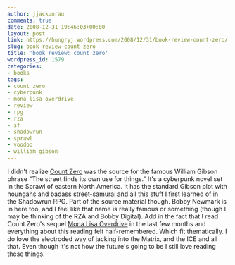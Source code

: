 ```yaml
---
author: jjackunrau
comments: true
date: 2008-12-31 19:46:03+00:00
layout: post
link: https://hungryj.wordpress.com/2008/12/31/book-review-count-zero/
slug: book-review-count-zero
title: 'book review: count zero'
wordpress_id: 1579
categories:
- books
tags:
- count zero
- cyberpunk
- mona lisa overdrive
- review
- rpg
- rza
- sf
- shadowrun
- sprawl
- voodoo
- william gibson
---
```


I didn't realize [Count Zero](http://www.amazon.ca/Count-Zero-William-Gibson/dp/0441013678/) was the source for the famous William Gibson phrase "The street finds its own use for things." It's a cyberpunk novel set in the Sprawl of eastern North America. It has the standard Gibson plot with houngans and badass street-samurai and all this stuff I first learned of in the Shadowrun RPG. Part of the source material though. Bobby Newmark is in here too, and I feel like that name is really famous or something (though I may be thinking of the RZA and Bobby Digital). Add in the fact that I read Count Zero's sequel [Mona Lisa Overdrive](http://www.amazon.ca/Mona-Lisa-Overdrive-William-Gibson/dp/0553281747/) in the last few months and everything about this reading felt half-remembered. Which fit thematically. I do love the electroded way of jacking into the Matrix, and the ICE and all that. Even though it's not how the future's going to be I still love reading these things.
